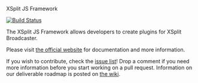 XSplit JS Framework

[![Build Status](https://travis-ci.org/xjsframework/xjs.svg)](https://travis-ci.org/xjsframework/xjs)

The XSplit JS Framework allows developers to create plugins for XSplit Broadcaster.

Please visit [the official website](http://xjsframework.github.io/) for documentation and more information.

If you wish to contribute, check the [issue list](https://github.com/xjsframework/xjs/issues)! Drop a comment if you need more information before you start working on a pull request. Information on our deliverable roadmap is posted on [the wiki](https://github.com/xjsframework/xjs/wiki).
